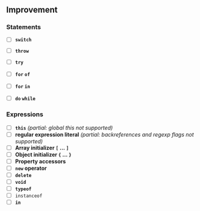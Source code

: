 ## Improvement


### Statements

- [ ] **`switch`**
- [ ] **`throw`**
- [ ] **`try`**
- [ ] **`for` `of`**
- [ ] **`for` `in`**
- [ ] **`do` `while`**


### Expressions
- [ ] **`this`** _(partial: global this not supported)_
- [ ] **regular expression literal** _(partial: backreferences and regexp flags not supported)_
- [ ] **Array initializer `[` ... `]`** 
- [ ] **Object initializer `{` ... `}`**
- [ ] **Property accessors**
- [ ] **`new` operator**
- [ ] **`delete`**
- [ ] **`void`**
- [ ] **`typeof`**
- [ ] `instanceof`
- [ ] **`in`**